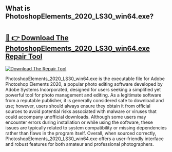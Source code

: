 ## What is PhotoshopElements_2020_LS30_win64.exe? 

# <h2><a href="https://exedetect.com/download.php?PhotoshopElements_2020_LS30_win64.exe">🔗 👉 Download The PhotoshopElements_2020_LS30_win64.exe Repair Tool</a></h2>

[![Download The Repair Tool](https://exedetect.com/download-button.jpg)](https://exedetect.com/download.php?PhotoshopElements_2020_LS30_win64.exe)

PhotoshopElements_2020_LS30_win64.exe is the executable file for Adobe Photoshop Elements 2020, a popular photo editing software developed by Adobe Systems Incorporated, designed for users seeking a simplified yet powerful tool for photo management and editing. As a legitimate software from a reputable publisher, it is generally considered safe to download and use; however, users should always ensure they obtain it from official sources to avoid potential risks associated with malware or viruses that could accompany unofficial downloads. Although some users may encounter errors during installation or while using the software, these issues are typically related to system compatibility or missing dependencies rather than flaws in the program itself. Overall, when sourced correctly, PhotoshopElements_2020_LS30_win64.exe offers a user-friendly interface and robust features for both amateur and professional photographers.